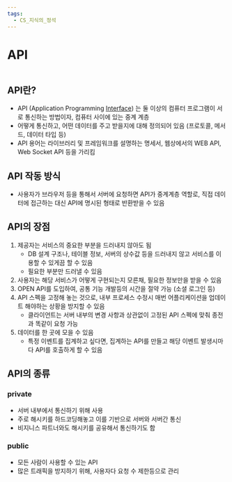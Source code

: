 ```yaml
---
tags:
  - CS_지식의_정석
---
```


# API

```table-of-contents
```

##  API란?

- API (Application Programming [Interface](Interface.md)) 는 둘 이상의 컴퓨터 프로그램이 서로 통신하는 방법이자, 컴퓨터 사이에 있는 중계 계층
- 어떻게 통신하고, 어떤 데이터를 주고 받을지에 대해 정의되어 있음 (프로토콜, 메서드, 데이터 타입 등)
- API 용어는 라이브러리 및 프레임워크를 설명하는 명세서,  웹상에서의 WEB API, Web Socket API 등을 가리킴

## API 작동 방식

- 사용자가 브라우저 등을 통해서 서버에 요청하면 API가 중계계층 역할로, 직접 데이터에 접근하는 대신 API에 명시된 형태로 반환받을 수 있음


## API의 장점

1. 제공자는 서비스의 중요한 부분을 드러내지 않아도 됨
	- DB 설계 구조나, 테이블 정보, 서버의 상수값 등을 드러내지 않고 서비스를 이용할 수 있게끔 할 수 있음
	- 필요한 부분만 드러낼 수 있음
2. 사용자는 해당 서비스가 어떻게 구현되는지 모른채, 필요한 정보만을 받을 수 있음
3. OPEN API를 도입하여, 공통 기능 개발등의 시간을 절약 가능 (소셜 로그인 등)
4. API 스펙을 고정해 놓는 것으로, 내부 프로세스 수정시 매번 어플리케이션을 업데이트 해야하는 상황을 방지할 수 있음
	- 클라이언트는 서버 내부의 변경 사항과 상관없이 고정된 API 스펙에 맞춰 종전과 똑같이 요청 가능
5. 데이터를 한 곳에 모을 수 있음
	- 특정 이벤트를 집계하고 싶다면, 집계하는 API를 만들고 해당 이벤트 발생시마다 API를 호출하게 할 수 있음


## API의 종류

### private 
- 서버 내부에서 통신하기 위해 사용
- 주로 해시키를 하드코딩해놓고 이를 기반으로 서버와 서버간 통신
- 비지니스 파트너와도 해시키를 공유해서 통신하기도 함

### public
- 모든 사람이 사용할 수 있는 API
- 많은 트래픽을 방지하기 위해, 사용자다 요청 수 제한등으로 관리




